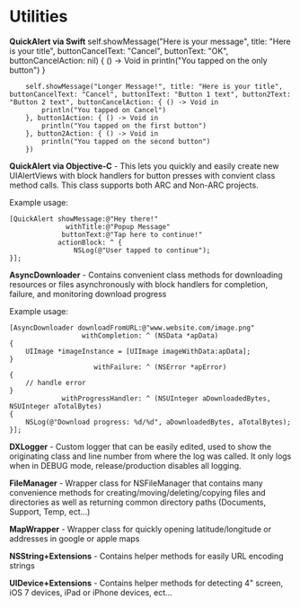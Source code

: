 Utilities
=========

**QuickAlert via Swift**
self.showMessage("Here is your message", title: "Here is your title", buttonCancelText: "Cancel", buttonText: "OK", buttonCancelAction: nil) {
            () -> Void in
            println("You tapped on the only button")
        }
        
        self.showMessage("Longer Message!", title: "Here is your title", buttonCancelText: "Cancel", button1Text: "Button 1 text", button2Text: "Button 2 text", buttonCancelAction: { () -> Void in
            println("You tapped on Cancel")
        }, button1Action: { () -> Void in
            println("You tapped on the first button")
        }, button2Action: { () -> Void in
            println("You tapped on the second button")
        })

**QuickAlert via Objective-C** - 
This lets you quickly and easily create new UIAlertViews with block handlers for button presses with convient class method calls. This class supports both ARC and Non-ARC projects. 

Example usage:

    [QuickAlert showMessage:@"Hey there!"
                  withTitle:@"Popup Message"
                 buttonText:@"Tap here to continue!"
                actionBlock: ^ {
                    NSLog(@"User tapped to continue");
    }];


**AsyncDownloader** -
Contains convenient class methods for downloading resources or files asynchronously with block handlers for completion, failure, and monitoring download progress

Example usage:

    [AsyncDownloader downloadFromURL:@"www.website.com/image.png"
                      withCompletion: ^ (NSData *apData)
    {
        UIImage *imageInstance = [UIImage imageWithData:apData];
    }
                         withFailure: ^ (NSError *apError)
    {
        // handle error
    }
                 withProgressHandler: ^ (NSUInteger aDownloadedBytes, NSUInteger aTotalBytes)
    {
        NSLog(@"Download progress: %d/%d", aDownloadedBytes, aTotalBytes);
    }];

**DXLogger** - 
Custom logger that can be easily edited, used to show the originating class and line number from where the log was called. It only logs when in DEBUG mode, release/production disables all logging.

**FileManager** -
Wrapper class for NSFileManager that contains many convenience methods for creating/moving/deleting/copying files and directories as well as returning common directory paths (Documents, Support, Temp, ect...)

**MapWrapper** -
Wrapper class for quickly opening latitude/longitude or addresses in google or apple maps

**NSString+Extensions** -
Contains helper methods for easily URL encoding strings

**UIDevice+Extensions** - 
Contains helper methods for detecting 4" screen, iOS 7 devices, iPad or iPhone devices, ect...
